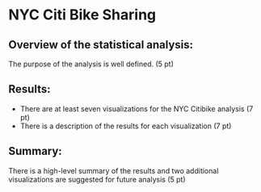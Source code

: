 # NYC Citi Bike Sharing

## Overview of the statistical analysis:

The purpose of the analysis is well defined. (5 pt)

## Results:

- There are at least seven visualizations for the NYC Citibike analysis (7 pt)
- There is a description of the results for each visualization (7 pt)

## Summary:

There is a high-level summary of the results and two additional visualizations are suggested for future analysis (5 pt)
